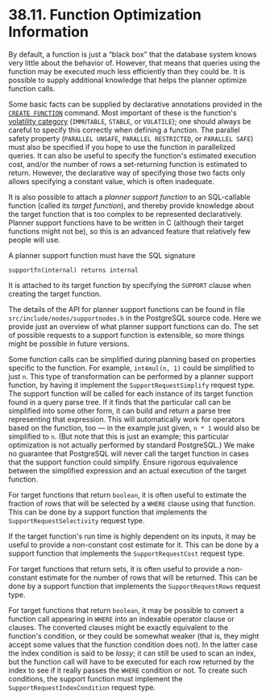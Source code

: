 # 38.11. Function Optimization Information

By default, a function is just a “black box” that the database system knows very little about the behavior of. However, that means that queries using the function may be executed much less efficiently than they could be. It is possible to supply additional knowledge that helps the planner optimize function calls.

Some basic facts can be supplied by declarative annotations provided in the [`CREATE FUNCTION`](https://www.postgresql.org/docs/current/sql-createfunction.html) command. Most important of these is the function's [volatility category](https://www.postgresql.org/docs/current/xfunc-volatility.html) (`IMMUTABLE`, `STABLE`, or `VOLATILE`); one should always be careful to specify this correctly when defining a function. The parallel safety property (`PARALLEL UNSAFE`, `PARALLEL RESTRICTED`, or `PARALLEL SAFE`) must also be specified if you hope to use the function in parallelized queries. It can also be useful to specify the function's estimated execution cost, and/or the number of rows a set-returning function is estimated to return. However, the declarative way of specifying those two facts only allows specifying a constant value, which is often inadequate.

It is also possible to attach a _planner support function_ to an SQL-callable function (called its _target function_), and thereby provide knowledge about the target function that is too complex to be represented declaratively. Planner support functions have to be written in C (although their target functions might not be), so this is an advanced feature that relatively few people will use.

A planner support function must have the SQL signature

```
supportfn(internal) returns internal
```

It is attached to its target function by specifying the `SUPPORT` clause when creating the target function.

The details of the API for planner support functions can be found in file `src/include/nodes/supportnodes.h` in the PostgreSQL source code. Here we provide just an overview of what planner support functions can do. The set of possible requests to a support function is extensible, so more things might be possible in future versions.

Some function calls can be simplified during planning based on properties specific to the function. For example, `int4mul(n, 1)` could be simplified to just `n`. This type of transformation can be performed by a planner support function, by having it implement the `SupportRequestSimplify` request type. The support function will be called for each instance of its target function found in a query parse tree. If it finds that the particular call can be simplified into some other form, it can build and return a parse tree representing that expression. This will automatically work for operators based on the function, too — in the example just given, `n * 1` would also be simplified to `n`. (But note that this is just an example; this particular optimization is not actually performed by standard PostgreSQL.) We make no guarantee that PostgreSQL will never call the target function in cases that the support function could simplify. Ensure rigorous equivalence between the simplified expression and an actual execution of the target function.

For target functions that return `boolean`, it is often useful to estimate the fraction of rows that will be selected by a `WHERE` clause using that function. This can be done by a support function that implements the `SupportRequestSelectivity` request type.

If the target function's run time is highly dependent on its inputs, it may be useful to provide a non-constant cost estimate for it. This can be done by a support function that implements the `SupportRequestCost` request type.

For target functions that return sets, it is often useful to provide a non-constant estimate for the number of rows that will be returned. This can be done by a support function that implements the `SupportRequestRows` request type.

For target functions that return `boolean`, it may be possible to convert a function call appearing in `WHERE` into an indexable operator clause or clauses. The converted clauses might be exactly equivalent to the function's condition, or they could be somewhat weaker (that is, they might accept some values that the function condition does not). In the latter case the index condition is said to be _lossy_; it can still be used to scan an index, but the function call will have to be executed for each row returned by the index to see if it really passes the `WHERE` condition or not. To create such conditions, the support function must implement the `SupportRequestIndexCondition` request type.
